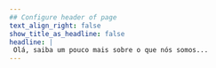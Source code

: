 ```yaml
---
## Configure header of page
text_align_right: false
show_title_as_headline: false
headline: |
 Olá, saiba um pouco mais sobre o que nós somos...
---
```


<!-- this is a subheadline -->
